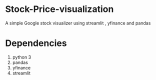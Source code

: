 # Stock-Price-visualization
A simple Google stock visualizer using streamlit , yfinance and pandas

# Dependencies
1. python 3
2. pandas
3. yfinance
4. streamlit
